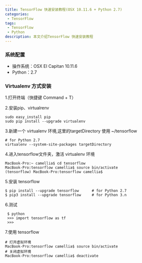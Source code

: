 ```yaml
---
title: TensorFlow 快速安装教程(OSX 10.11.6 + Python 2.7)
categories: 
 - TensorFlow 
tags: 
 - TensorFlow
 - Python
description: 本文介绍TensorFlow 快速安装教程
---
```


### 系统配置

 - 操作系统：OSX EI Capitan 10.11.6
 - Python：2.7

### Virtualenv 方式安装
1.打开终端（快捷键 Command + T）  

2.安装pip、virtualrenv
```shell
sudo easy_install pip
sudo pip install --upgrade virtualenv  
```
3.新建一个  virtualenv 环境,这里的targetDirectory 使用  ~/tensorflow
```shell
# for Python 2.7
virtualenv --system-site-packages targetDirectory 
```
4.进入tensorflow文件夹，激活  virtualenv 环境
```shell
MacBook-Pro:~ camellia$ cd tensorflow
MacBook-Pro:tensorflow camellia$ source bin/activate
(tensorflow) MacBook-Pro:tensorflow camellia$
```
5.安装  tensorflow
```shell
$ pip install --upgrade tensorflow      # for Python 2.7
$ pip3 install --upgrade tensorflow     # for Python 3.n
```
6.测试
```shell
 $ python
 >>> import tensorflow as tf
 >>>
```
7.使用  tensorflow
```shell
# 打开虚拟环境
MacBook-Pro:tensorflow camellia$ source bin/activate
# 关闭虚拟环境
MacBook-Pro:tensorflow camellia$ deactivate
```






